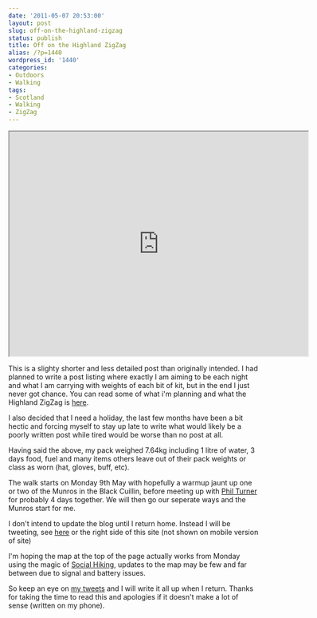 ```yaml
---
date: '2011-05-07 20:53:00'
layout: post
slug: off-on-the-highland-zigzag
status: publish
title: Off on the Highland ZigZag
alias: /?p=1440
wordpress_id: '1440'
categories:
- Outdoors
- Walking
tags:
- Scotland
- Walking
- ZigZag
---
```


<iframe src="http://new.socialhiking.org.uk/maps/iframe/stevenhorner/Highland-ZigZag/450" width="600" height="450"></iframe>

This is a slighty shorter and less detailed post than originally intended. I had planned to write a post listing where exactly I am aiming to be each night and what I am carrying with weights of each bit of kit, but in the end I just never got chance. You can read some of what i'm planning and what the Highland ZigZag is [here](http://www.stevenhorner.com/?p=1393).

I also decided that I need a holiday, the last few months have been a bit hectic and forcing myself to stay up late to write what would likely be a poorly written post while tired would be worse than no post at all.

Having said the above, my pack weighed 7.64kg including 1 litre of water, 3 days food, fuel and many items others leave out of their pack weights or class as worn (hat, gloves, buff, etc).

The walk starts on Monday 9th May with hopefully a warmup jaunt up one or two of the Munros in the Black Cuillin, before meeting up with [Phil Turner ](http://www.lightweightoutdoors.com)for probably 4 days together. We will then go our seperate ways and the Munros start for me.

I don't intend to update the blog until I return home. Instead I will be tweeting, see [here](http://www.twitter.com/stevenhorner) or the right side of this site (not shown on mobile version of site)

I'm hoping the map at the top of the page actually works from Monday using the magic of [Social Hiking](http://new.socialhiking.org.uk), updates to the map may be few and far between due to signal and battery issues.

So keep an eye on [my tweets](http://www.twitter.com/stevenhorner) and I will write it all up when I return. Thanks for taking the time to read this and apologies if it doesn't make a lot of sense (written on my phone).

